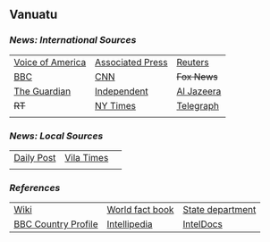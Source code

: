 ## Vanuatu ##

### _News: International Sources_ ###
|   |   |   |
| --- | --- | --- |
| [Voice of America](https://www.voanews.com/search?search_api_fulltext=Vanuatu&type=1&sort_by=publication_time) | [Associated Press](https://apnews.com/Vanuatu) | [Reuters](https://www.reuters.com/search/news?sortBy=&dateRange=&blob=vanuatu) |
| [BBC](https://www.bbc.com/news/topics/c40rjmqdqz8t/vanuatu) | [CNN](https://www.cnn.com/search/?q=Vanuatu&size=10&type=article) | ~~Fox News~~ |
| [The Guardian](https://www.theguardian.com/world/vanuatu) | [Independent](https://www.independent.co.uk/topic/vanuatu) | [Al Jazeera](https://www.aljazeera.com/topics/country/Vanuatu.html) |
| ~~RT~~ | [NY Times](https://www.nytimes.com/topic/destination/vanuatu?searchResultPosition=0) | [Telegraph](https://www.telegraph.co.uk/vanuatu/) |
|  |  |  |

### _News: Local Sources_ ###
|   |   |   |
| --- | --- | --- |
| [Daily Post](https://dailypost.vu/) | [Vila Times](https://www.vilatimes.com/) |  |
|  |  |  |


### _References_ ###
|   |   |   |
| --- | --- | --- |
| [Wiki](https://en.wikipedia.org/wiki/Vanuatu) | [World fact book](https://www.cia.gov/library/publications/resources/the-world-factbook/geos/nh.html) | [State department](https://www.state.gov/countries-areas/vanuatu/) |
| [BBC Country Profile](https://www.bbc.com/news/world-asia-16426193) | [Intellipedia](https://intellipedia.intelink.gov/wiki/Vanuatu) | [IntelDocs](https://inteldocs.intelink.gov/search/folder?q=Vanuatu) |
